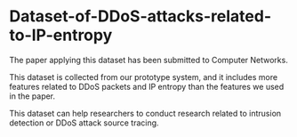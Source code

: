 # Dataset-of-DDoS-attacks-related-to-IP-entropy

The paper applying this dataset has been submitted to Computer Networks.

This dataset is collected from our prototype system, and it includes more features related to DDoS packets and IP entropy than the features we used in the paper.

This dataset can help researchers to conduct research related to intrusion detection or DDoS attack source tracing.

